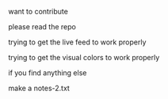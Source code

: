 want to contribute

please read the repo

trying to get the live feed to work properly 

trying to get the visual colors to work properly 

if you find anything else 

make a notes-2.txt
